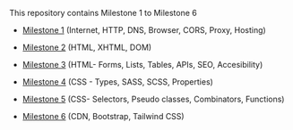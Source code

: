 This repository contains Milestone 1 to Milestone 6 


- [Milestone 1](https://github.com/Kanishkumar-K/HTML-CSS-Milestones/tree/main/Milestone1)
  (Internet, HTTP, DNS, Browser, CORS, Proxy, Hosting)

- [Milestone 2](https://github.com/Kanishkumar-K/HTML-CSS-Milestones/tree/main/Milestone2)
  (HTML, XHTML, DOM)

- [Milestone 3](https://github.com/Kanishkumar-K/HTML-CSS-Milestones/tree/main/Milestone3)
  (HTML- Forms, Lists, Tables, APIs, SEO, Accesibility)

- [Milestone 4](https://github.com/Kanishkumar-K/HTML-CSS-Milestones/tree/main/Milestone4)
  (CSS - Types, SASS, SCSS, Properties)

- [Milestone 5](https://github.com/Kanishkumar-K/HTML-CSS-Milestones/tree/main/Milestone5)
  (CSS- Selectors, Pseudo classes, Combinators, Functions)

- [Milestone 6](https://github.com/Kanishkumar-K/HTML-CSS-Milestones/tree/main/Milestone6)
  (CDN, Bootstrap, Tailwind CSS)
